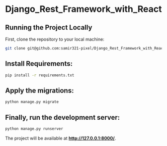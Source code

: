 # Django_Rest_Framework_with_React

## Running the Project Locally

First, clone the repository to your local machine:

```bash
git clone git@github.com:samir321-pixel/Django_Rest_Framework_with_React.git
```


## Install Requirements:

```bash
pip install -r requirements.txt
```


## Apply the migrations:

```bash
python manage.py migrate
```


## Finally, run the development server:

```bash
python manage.py runserver
```

The project will be available at **http://127.0.0.1:8000/**.

